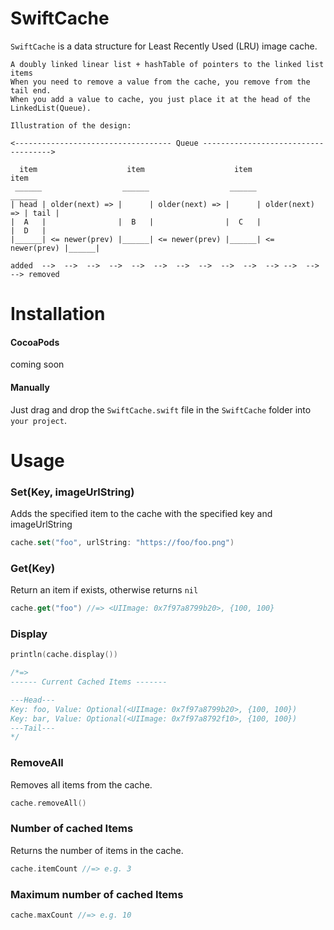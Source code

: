 # SwiftCache

  `SwiftCache` is a data structure for Least Recently Used (LRU) image cache. 
  
  ```
  A doubly linked linear list + hashTable of pointers to the linked list items  
  When you need to remove a value from the cache, you remove from the tail end.  
  When you add a value to cache, you just place it at the head of the LinkedList(Queue).  
  
  Illustration of the design:
 
  <----------------------------------- Queue ------------------------------------>
 
    item                    item                    item                    item
   ______                  ______                  ______                  ______
  | head | older(next) => |      | older(next) => |      | older(next) => | tail |
  |  A   |                |  B   |                |  C   |                |  D   |
  |______| <= newer(prev) |______| <= newer(prev) |______| <= newer(prev) |______|
  
  added  -->  -->  -->  -->  -->  -->  -->  -->  -->  -->  --> -->  -->  --> removed
  ```

# Installation
#### CocoaPods
coming soon


#### Manually
Just drag and drop the `SwiftCache.swift` file in the `SwiftCache` folder into `your project`.


# Usage

### Set(Key, imageUrlString)
Adds the specified item to the cache with the specified key and imageUrlString
```swift 
cache.set("foo", urlString: "https://foo/foo.png")
```

### Get(Key)
Return an item if exists, otherwise returns `nil`
```swift 
cache.get("foo") //=> <UIImage: 0x7f97a8799b20>, {100, 100}
```

### Display

```swift 
println(cache.display()) 

/*=>
------ Current Cached Items ------- 

---Head--- 
Key: foo, Value: Optional(<UIImage: 0x7f97a8799b20>, {100, 100}) 
Key: bar, Value: Optional(<UIImage: 0x7f97a8792f10>, {100, 100}) 
---Tail--- 
*/
```

### RemoveAll
Removes all items from the cache.
```swift 
cache.removeAll()
```

### Number of cached Items
Returns the number of items in the cache.
```swift 
cache.itemCount //=> e.g. 3
```


### Maximum number of cached Items

```swift 
cache.maxCount //=> e.g. 10
```




